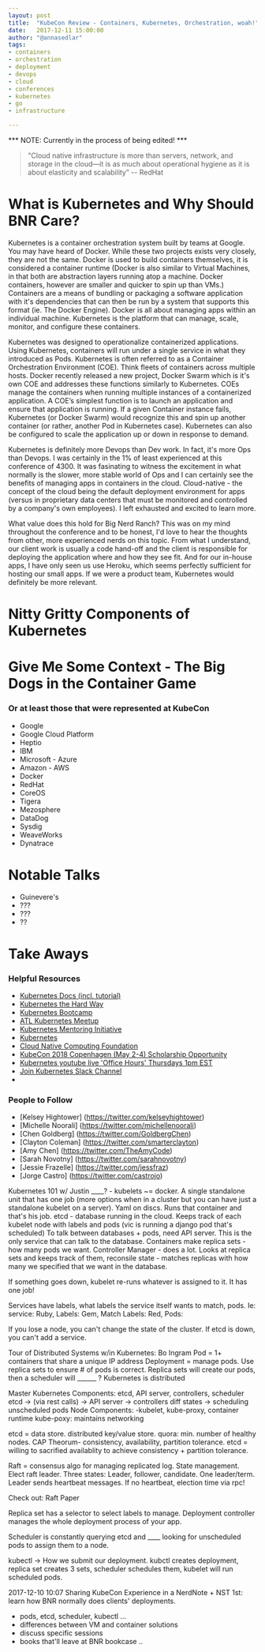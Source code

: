 ```yaml
---
layout: post
title:  "KubeCon Review - Containers, Kubernetes, Orchestration, woah!"
date:   2017-12-11 15:00:00
author: "@annasedlar"
tags:
- containers
- orchestration
- deployment
- devops
- cloud 
- conferences
- kubernetes
- go
- infrastructure

---
```

*** NOTE: Currently in the process of being edited! *** 

> "Cloud native infrastructure is more than servers, network, and storage in the cloud—it is as much about operational hygiene as it is about elasticity and scalability” 
-- RedHat

# What is Kubernetes and Why Should BNR Care? 
Kubernetes is a container orchestration system built by teams at Google. You may have heard of Docker. While these two projects exists very closely, they are not the same. Docker is used to build containers themselves, it is considered a container runtime (Docker is also similar to Virtual Machines, in that both are abstraction layers running atop a machine. Docker containers, however are smaller and quicker to spin up than VMs.) Containers are a means of bundling or packaging a software application with it's dependencies that can then be run by a system that supports this format (ie. The Docker Engine). Docker is all about managing apps within an individual machine. Kubernetes is the platform that can manage, scale, monitor, and configure these containers.

Kubernetes was designed to operationalize containerized applications. Using Kubernetes, containers will run under a single service in what they introduced as Pods. Kubernetes is often referred to as a Container Orchestration Environment (COE). Think fleets of containers across multiple hosts. Docker recently released a new project, Docker Swarm which is it's own COE and addresses these functions similarly to Kubernetes. COEs manage the containers when running multiple instances of a containerized application. A COE’s simplest function is to launch an application and ensure that application is running. If a given Container instance fails, Kubernetes (or Docker Swarm) would recognize this and spin up another container (or rather, another Pod in Kubernetes case). Kubernetes can also be configured to scale the application up or down in response to demand.

Kubernetes is definitely more Devops than Dev work. In fact, it's more Ops than Devops. I was certainly in the 1% of least experienced at this conference of 4300. It was fasinating to witness the excitement in what normally is the slower, more stable world of Ops and I can certainly see the benefits of managing apps in containers in the cloud. Cloud-native - the concept of the cloud being the default deployment environment for apps (versus in proprietary data centers that must be monitored and controlled by a company's own employees). I left exhausted and excited to learn more.

What value does this hold for Big Nerd Ranch? This was on my mind throughout the conference and to be honest, I'd love to hear the thoughts from other, more experienced nerds on this topic. From what I understand, our client work is usually a code hand-off and the client is responsible for deploying the application where and how they see fit. And for our in-house apps, I have only seen us use Heroku, which seems perfectly sufficient for hosting our small apps. If we were a product team, Kubernetes would definitely be more relevant. 

# Nitty Gritty Components of Kubernetes

# Give Me Some Context - The Big Dogs in the Container Game
### Or at least those that were represented at KubeCon
* Google
* Google Cloud Platform
* Heptio
* IBM
* Microsoft - Azure
* Amazon - AWS
* Docker
* RedHat
* CoreOS
* Tigera
* Mezosphere
* DataDog
* Sysdig
* WeaveWorks
* Dynatrace


# Notable Talks
* Guinevere's
* ??? 
* ??? 
* ?? 

# Take Aways
### Helpful Resources
* [Kubernetes Docs (incl. tutorial)](https://kubernetes.io/docs/tutorials/kubernetes-basics/)
* [Kubernetes the Hard Way](https://github.com/kelseyhightower/kubernetes-the-hard-way)
* [Kubernetes Bootcamp](https://kubernetesbootcamp.github.io/kubernetes-bootcamp/)
* [ATL Kubernetes Meetup](https://www.meetup.com/Kubernetes-Atlanta-Meetup)
* [Kubernetes Mentoring Initiative](https://github.com/kubernetes/community/tree/master/mentoring)
* [Kubernetes](https://kubernetes.io/)
* [Cloud Native Computing Foundation](https://www.cncf.io/)
* [KubeCon 2018 Copenhagen (May 2-4) Scholarship Opportunity](http://events.linuxfoundation.org/events/kubecon-and-cloudnativecon-europe/attend/scholarship-opportunities) 
* [Kubernetes youtube live 'Office Hours' Thursdays 1pm EST](https://www.youtube.com/c/KubernetesCommunity/live)
* [Join Kubernetes Slack Channel](http://slack.k8s.io/)
* 

### People to Follow
* [Kelsey Hightower] (https://twitter.com/kelseyhightower)
* [Michelle Noorali] (https://twitter.com/michellenoorali)
* [Chen Goldberg] (https://twitter.com/GoldbergChen)
* [Clayton Coleman] (https://twitter.com/smarterclayton)
* [Amy Chen] (https://twitter.com/TheAmyCode)
* [Sarah Novotny] (https://twitter.com/sarahnovotny)
* [Jessie Frazelle] (https://twitter.com/jessfraz)
* [Jorge Castro] (https://twitter.com/castrojo)


Kubernetes 101 w/ Justin ____? - kubelets ~= docker. A single standalone unit that has one job (more options when in a cluster but you can have just a standalone kubelet on a server). Yaml on discs. Runs that container and that's his job.
etcd - database running in the cloud. Keeps track of each kubelet node with labels and pods (vic is running a django pod that's scheduled)
To talk between databases + pods, need API server. This is the only service that can talk to the database.
Containers make replica sets - how many pods we want.
Controller Manager - does a lot. Looks at replica sets and keeps track of them, reconsile state - matches replicas with how many we specified that we want in the database.

If something goes down, kubelet re-runs whatever is assigned to it. It has one job!

Services have labels, what labels the service itself wants to match, pods.
Ie: service: Ruby, Labels: Gem, Match Labels: Red, Pods:

If you lose a node, you can't change the state of the cluster. If etcd is down, you can't add a service.

Tour of Distributed Systems w/in Kubernetes: Bo Ingram
Pod = 1+ containers that share a unique IP address
Deployment = manage pods. Use replica sets to ensure # of pods is correct. Replica sets will create our pods, then a scheduler will ______ ?
Kubernetes is distributed

Master Kubernetes Components: etcd, API server, controllers, scheduler
etcd -> (via rest calls) -> API server -> controllers diff states -> scheduling unscheduled pods
Node Components: -kubelet, kube-proxy, container runtime
kube-poxy: maintains networking

etcd = data store. distributed key/value store. quora: min. number of healthy nodes.
CAP Theorum- consistency, availability, partition tolerance.
etcd = willing to sacrified availablity to achieve consistency + partition tolerance.

Raft = consensus algo for managing replicated log. State management. Elect raft leader. Three states: Leader, follower, candidate. One leader/term. Leader sends heartbeat messages. If no heartbeat, election time via rpc!

Check out: Raft Paper

Replica set has a selector to select labels to manage. Deployment controller manages the whole deployment process of your app.

Scheduler is constantly querying etcd and ____ looking for unscheduled pods to assign them to a node.

kubectl ->  How we submit our deployment. kubctl creates deployment, replica set creates 3 sets, scheduler schedules them, kubelet will run scheduled pods.

2017-12-10 10:07 Sharing KubeCon Experience in a NerdNote + NST
1st: learn how BNR normally does clients' deployments.

   - pods, etcd, scheduler, kubectl ...
   - differences between VM and container solutions
   - discuss specific sessions
   - books that'll leave at BNR bookcase ..

